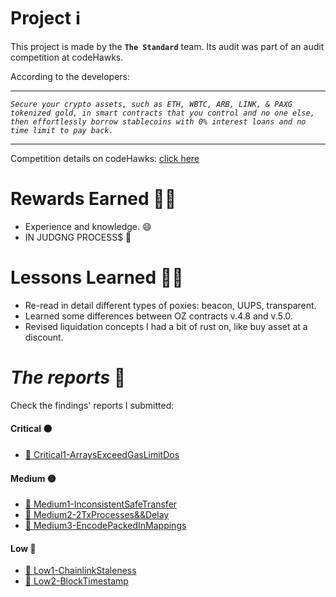 # Project ℹ️

This project is made by the **`The Standard`** team. Its audit was part of an audit competition at codeHawks.

According to the developers:

---

_`Secure your crypto assets, such as ETH, WBTC, ARB, LINK, & PAXG tokenized gold, in smart contracts that you control and no one else, then effortlessly borrow stablecoins with 0% interest loans and no time limit to pay back.`_

---

Competition details on codeHawks: [click here](https://www.codehawks.com/contests/clql6lvyu0001mnje1xpqcuvl)

# Rewards Earned 💸🧠

- Experience and knowledge. 😄
- IN JUDGNG PROCESS$ 💸

# Lessons Learned 🧑‍💻

- Re-read in detail different types of poxies: beacon, UUPS, transparent.
- Learned some differences between OZ contracts v.4.8 and v.5.0.
- Revised liquidation concepts I had a bit of rust on, like buy asset at a discount. 

# _The reports_ 📝

Check the findings' reports I submitted:

#### Critical ⚫

- [🔗 Critical1-ArraysExceedGasLimitDos](https://github.com/CarlosAlegreUr/Audits-By-CarlosAlegreUr/blob/main/reports/2023-12-the-standard/Vulnerabilities-Reports/Critical1-ArraysExceedGasLimit-CarlosAlegreUr.md)

#### Medium 🟡

- [🔗 Medium1-InconsistentSafeTransfer](https://github.com/CarlosAlegreUr/Audits-By-CarlosAlegreUr/blob/main/reports/2023-12-the-standard/Vulnerabilities-Reports/Medium1-InconsistentSafeTransfer-CarlosAlegreUr.md)
- [🔗 Medium2-2TxProcesses&&Delay](https://github.com/CarlosAlegreUr/Audits-By-CarlosAlegreUr/blob/main/reports/2023-12-the-standard/Vulnerabilities-Reports/Medium2-2TxProcesses&&Delay-CarlosAlegreUr.md)
- [🔗 Medium3-EncodePackedInMappings](https://github.com/CarlosAlegreUr/Audits-By-CarlosAlegreUr/blob/main/reports/2023-12-the-standard/Vulnerabilities-Reports/Medium3-EncodePackedInMappings-CarlosAlegreUr.md)

#### Low 🔵

- [🔗 Low1-ChainlinkStaleness](https://github.com/CarlosAlegreUr/Audits-By-CarlosAlegreUr/blob/main/reports/2023-12-the-standard/Vulnerabilities-Reports/Low1-ChainlinkStaleness-CarlosAlegreUr.md) 
- [🔗 Low2-BlockTimestamp](https://github.com/CarlosAlegreUr/Audits-By-CarlosAlegreUr/blob/main/reports/2023-12-the-standard/Vulnerabilities-Reports/Low2-MakeConsolidatePublic-CarlosAlegreUr.md)
